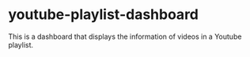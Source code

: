 # youtube-playlist-dashboard
This is a dashboard that displays the information of videos in a Youtube playlist.
